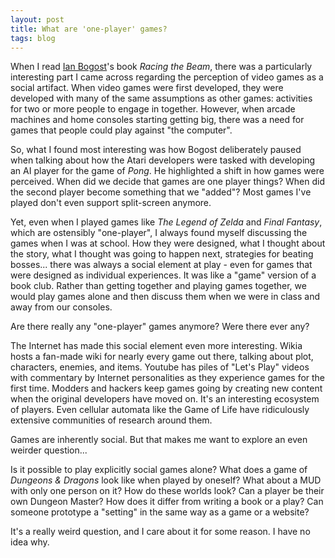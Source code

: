 ```yaml
---
layout: post
title: What are 'one-player' games?
tags: blog
---
```


When I read [Ian Bogost](http://twitter.com/ibogost)'s book *Racing the Beam*,
there was a particularly interesting part I came across regarding the perception
of video games as a social artifact. When video games were first developed, they
were developed with many of the same assumptions as other games: activities
for two or more people to engage in together. However, when arcade machines and
home consoles starting getting big, there was a need for games that people
could play against "the computer".

So, what I found most interesting was how Bogost deliberately paused when
talking about how the Atari developers were tasked with developing an AI player
for the game of *Pong*. He highlighted a shift in how games were perceived.
When did we decide that games are one player things? When did the second player
become something that we "added"? Most games I've played don't even support
split-screen anymore.

Yet, even when I played games like *The Legend of Zelda* and *Final Fantasy*, which
are ostensibly "one-player", I always found myself discussing the games when
I was at school. How they were designed, what I thought about the story, what
I thought was going to happen next, strategies for beating bosses... there was
always a social element at play - even for games that were designed as
individual experiences. It was like a "game" version of a book club. Rather
than getting together and playing games together, we would play games alone
and then discuss them when we were in class and away from our consoles.

Are there really any "one-player" games anymore? Were there ever any?

The Internet has made this social element even more interesting. Wikia hosts
a fan-made wiki for nearly every game out there, talking about plot, characters,
enemies, and items. Youtube has piles of "Let's Play" videos with commentary
by Internet personalities as they experience games for the first time. Modders
and hackers keep games going by creating new content when the original developers
have moved on. It's an interesting ecosystem of players. Even cellular automata
like the Game of Life have ridiculously extensive communities of research
around them.

Games are inherently social. But that makes me want to explore an even weirder
question...

Is it possible to play explicitly social games alone? What does a game of
*Dungeons & Dragons* look like when played by oneself? What about a MUD with
only one person on it? How do these worlds look? Can a player be their own
Dungeon Master? How does it differ from writing a book or a play? Can someone
prototype a "setting" in the same way as a game or a website?

It's a really weird question, and I care about it for some reason. I have no
idea why.

